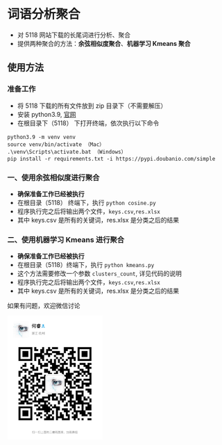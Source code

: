 # 词语分析聚合
* 对 5118 网站下载的长尾词进行分析、聚合
* 提供两种聚合的方法：**余弦相似度聚合**、**机器学习 Kmeans 聚合**

## 使用方法

### 准备工作

* 将 5118 下载的所有文件放到 zip 目录下（不需要解压）
* 安装 python3.9, [官网](https://www.python.org/downloads/release/python-390/)
* 在根目录下（5118） 下打开终端，依次执行以下命令

```shell script
python3.9 -m venv venv
source venv/bin/activate （Mac）
.\venv\Scripts\activate.bat （Windows）
pip install -r requirements.txt -i https://pypi.doubanio.com/simple
```

### 一、使用余弦相似度进行聚合
* **确保准备工作已经被执行**
* 在根目录（5118） 终端下，执行 `python cosine.py`
* 程序执行完之后将输出两个文件，`keys.csv`,`res.xlsx`
* 其中 keys.csv 是所有的关键词，res.xlsx 是分类之后的结果


### 二、使用机器学习 Kmeans 进行聚合
* **确保准备工作已经被执行**
* 在根目录（5118）终端下，执行 `python kmeans.py`
* 这个方法需要修改一个参数 `clusters_count`, 详见代码的说明
* 程序执行完之后将输出两个文件，`keys.csv`,`res.xlsx`
* 其中 keys.csv 是所有的关键词，res.xlsx 是分类之后的结果

如果有问题，欢迎微信讨论

<img src="/Wechat.jpeg" width = "220" align=center />
